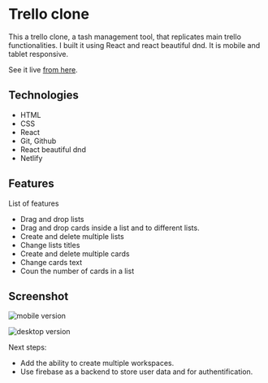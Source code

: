# Trello clone
This a trello clone, a tash management tool, that replicates main trello functionalities. I built it using React and react beautiful dnd. It is mobile and tablet responsive. 

See it live [from here](https://oybekjp.github.io/My-Budget/).

## Technologies
* HTML
* CSS
* React
* Git, Github
* React beautiful dnd
* Netlify

## Features
List of features 
* Drag and drop lists 
* Drag and drop cards inside a list and to different lists. 
* Create and delete multiple lists
* Change lists titles
* Create and delete multiple cards
* Change cards text
* Coun the number of cards in a list

## Screenshot
![mobile version](https://raw.githubusercontent.com/OybekJP/budgetapp/master/media/mobile.png)

![desktop version](https://raw.githubusercontent.com/OybekJP/budgetapp/master/media/desktop%20result.png)

Next steps:
* Add the ability to create multiple workspaces.
* Use firebase as a backend to store user data and for authentification.